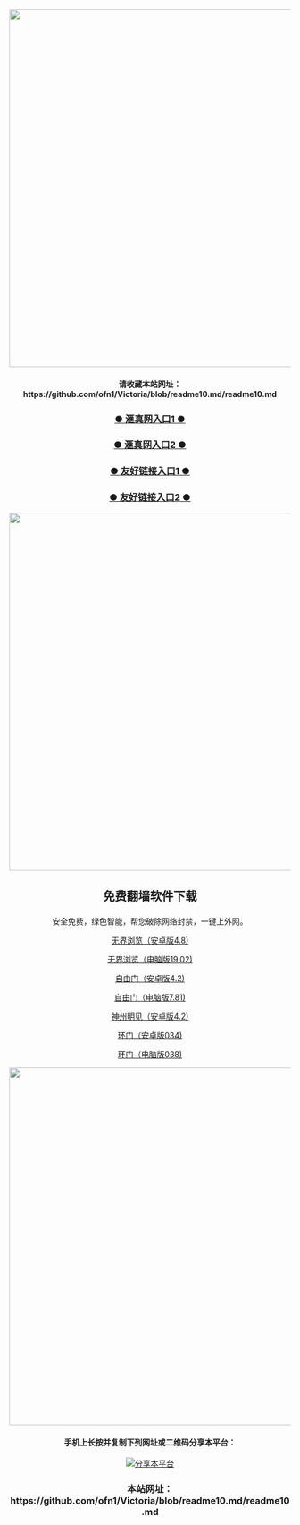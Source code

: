 <div align="center"><a href="https://s3.ap-northeast-2.amazonaws.com/gvzswkwq/index.html?p=5eca780227525624530"><IMG SRC="https://github.com/ofn1/Victoria/blob/master/hzhen5.jpg" width=640></a>
<div align=center><h4>请收藏本站网址：https://github.com/ofn1/Victoria/blob/readme10.md/readme10.md</h4></div>


<div align=center><h3><b><a href="https://s3.ap-northeast-2.amazonaws.com/gvzswkwq/index.html?p=5eca780227525624530">● 滙真网入口1 ● </a></b></h3></div>
  
<div align=center><h3><b><a href="https://kpf45.github.io?p=5eca780227525624530">● 滙真网入口2 ● </a></b></h3></div>

<div align=center><h3><b><a href="https://github.com/gofanben/gm/blob/master/swsp.md">● 友好链接入口1 ● </a></b></h3></div>

<div align=center><h3><b><a href="https://github.com/qqc2352/www/blob/master/README.md">● 友好链接入口2 ● </a></b></h3></div>

<div align="center"><a href="https://s3.ap-northeast-2.amazonaws.com/gvzswkwq/index.html?p=5eca780227525624530"><IMG SRC="https://github.com/ofn1/Victoria/blob/master/fngrchn3.jpg" width=640></a>

<h2><p><strong>免费翻墙软件下载</strong></p></h2>
安全免费，绿色智能，帮您破除网络封禁，一键上外网。<br>

[无界浏览（安卓版4.8)](https://cdn.jsdelivr.net/gh/ofn1/zhenzhen@1.3/um.apk)

[无界浏览（电脑版19.02)](https://cdn.jsdelivr.net/gh/ofn1/zhenzhen@1.3/u1902.zip)

[自由门（安卓版4.2)](https://cdn.jsdelivr.net/gh/ofn1/zhenzhen@1.3/fgma42.apk)

[自由门（电脑版7.81)](https://cdn.jsdelivr.net/gh/ofn1/zhenzhen@1.3/fg781p.zip)

[神州明见（安卓版4.2)](https://cdn.jsdelivr.net/gh/ofn1/zhenzhen@1.3/SzzdOgate.apk)

[环门（安卓版034)](https://cdn.jsdelivr.net/gh/ofn1/zhenzhen@1.3/oGatea.apk)

[环门（电脑版038)](https://cdn.jsdelivr.net/gh/ofn1/zhenzhen@1.3/oGate.zip)

<div align="center"><a href="https://s3.ap-northeast-2.amazonaws.com/gvzswkwq/index.html?p=5eca780227525624530"><IMG SRC="https://github.com/ofn1/Victoria/blob/master/fngrchn3.jpg" width=640></a>
  
<h4><h4>手机上长按并复制下列网址或二维码分享本平台：</h4>
  
<div align="center"><a href="https://github.com/ofn1/Victoria/blob/readme10.md"><img src="hhttps://github.com/ofn1/Victoria/blob/readme10.md/qy_qr1.jpg" title="分享本平台"></img></a>

<div align=center><h3>本站网址：https://github.com/ofn1/Victoria/blob/readme10.md/readme10.md</h3></div>
